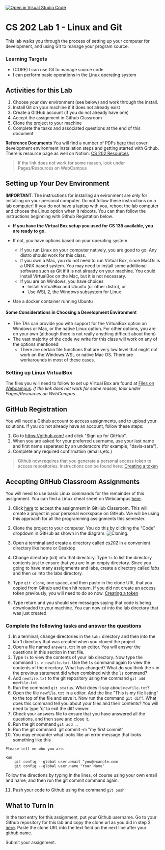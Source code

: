 [![Open in Visual Studio Code](https://classroom.github.com/assets/open-in-vscode-c66648af7eb3fe8bc4f294546bfd86ef473780cde1dea487d3c4ff354943c9ae.svg)](https://classroom.github.com/online_ide?assignment_repo_id=7901261&assignment_repo_type=AssignmentRepo)
# CS 202 Lab 1 - Linux and Git
This lab walks you through the process of setting up your computer for development, and using Git to manage your program source.


### Learning Targets
* (CORE) I can use Git to manage source code
* I can perform basic operations in the Linux operating system


## Activities for this Lab

1. Choose your dev environment (see below) and work through the install. 
2. Install Git on your machine if it does not already exist
3. Create a GitHub account (if you do not already have one)
4. Accept the assignment in Github Classroom
5. Clone the project to your machine
6. Complete the tasks and associated questions at the end of this document

 **Reference Documents** 
You will find a number of PDFs 
[here](https://webcampus.unr.edu/courses/84308/pages/resources) that cover development environment installation steps and getting started with Github. There is resource page as well on Notion: [CS 202 Resources](https://cosmic-boot-d3d.notion.site/CS-202-Resources-09d01bbb0e8740f5ac8460a0d02a3adb)
> If the link does not work for some reason, look under Pages/Resources on WebCampus

## Setting up Your Dev Environment

**IMPORTANT**: The instructions for installing an evironment are *only* for installing on your personal computer. Do not follow these instructions on a lab computer! If you do not have a laptop with you, reboot the lab computer and choose the Linux option when it reboots. You can then follow the instructions beginning with Github Registation below.

* **If you have the Virtual Box setup you used for CS 135 available, you are ready to go.**

* If not, you have options based on your operating system
   * If you run Linux on your computer natively, you are good to go. Any distro should work for this class.
   * If you own a Mac, you do not need to run Virtual Box, since MacOs is a UNIX based system. You may need to install some additional software such as Git if it is not already on your machine. You could install VirtualBox on the Mac, but it is not necessary.
   * If you are on Windows, you have choices
     * Install VirtualBox and Ubuntu (or other distro), or
     * Use WSL 2, the Windows subsystem for Linux
* Use a docker container running Ubuntu

#### Some Considerations in Choosing a Development Environment
* The TAs can provide you with support for the VirtualBox option on Windows or Mac, or the native Linux option. For other options, you are on your own (although there is not really anything difficult about them)
* The vast majority of the code we write for this class will work on any of the options mentioned
   * There are certain file functions that are very low level that might not work on the Windows WSL or native Mac OS. There are workarounds in most of these cases.

### Setting up Linux VirtualBox

The files you will need to follow to set up Virtual Box are found at
[Files on Webcampus](https://webcampus.unr.edu/courses/84308/pages/resources).
_If the link does not work for some reason, look under Pages/Resources on WebCampus_

## GitHub Registration
You will need a Github account to access assignments, and to upload your solutions. If you do not already have an account, follow these steps:

1. Go to https://github.com/ and click "Sign up for GitHub". 
2. When you are asked for your preferred username, use your last name and first name separated by an underscore (for example, "davis-sara").
3. Complete any required confirmation (emails,etc.)

> Github now requires that you generate a personal access token to access repositories. Instructions can be found here: [Creating a token](https://docs.github.com/en/github/authenticating-to-github/keeping-your-account-and-data-secure/creating-a-personal-access-token)

## Accepting GitHub Classroom Assignments
You will need to use basic Linux commands for the remainder of this assignment. You can find a Linux cheat sheet on Webcampus [here](https://webcampus.unr.edu/courses/84308/pages/resources).

1. Click [here](https://classroom.github.com/a/5jHH0u65) to accept the assignment in GitHub Classroom. This will create a project in your personal workspace on GitHub. We will be using this approach for all the programming assignments this semester.
2. Clone the project to your computer. You do this by clicking the "Code" dropdown in GitHub as shown in the diagram. ![Cloning](cloning.png). <span id="clone"></span>
1. Open a terminal and create a directory called _cs202_ in a convenient directory like home or Desktop.
2. Change directory (cd) into that directory. Type `ls` to list the directory contents just to ensure that you are in an empty directory. Since you going to have many assignments and labs, create a directory called _labs_ and then `cd` into the labs directory.
3. Type `git clone`, one space, and then paste in the clone URL that you copied from Github and then hit return. If you did not create an access token previously, you will need to do so now. [Creating a token](https://docs.github.com/en/github/authenticating-to-github/keeping-your-account-and-data-secure/creating-a-personal-access-token)

4. Type return and you should see messages saying that code is being downloaded to your machine. You can now `cd` into the lab directory that was just created.

### Complete the following tasks and answer the questions

1. In a terminal, change directories in the `labs` directory and then into the lab 1 directory that was created when you cloned the project
2. Open a file named `answers.txt` in an editor. You will answer the questions in this section in that file.
3. Type `ls` to view the contents of your lab directory. Now type the command `ls > newfile.txt`. Use the `ls` command again to view the contents of the directory. What has changed? What do you think the `>` in the previous statement did when combined with the `ls` command?
4. Add `newfile.txt` to the git repository using the command `git add newfile.txt`
5. Run the command `git status`. What does it say about `newfile.txt`?
6. Open the file `newfile.txt` in a editor. Add the line "This is my file listing" to the top of the file and save it. Now run the command `git diff`. What does this command tell you about your files and their contents? You will need to type 'q' to exit the diff viewer.
7. Check your answers file to ensure that you have answered all the questions, and then save and close it.
8. Run the git command `git add .`.
9. Run the git command `git commit -m "my first commit"
10. You may encounter what looks like an error message that looks something like this

```
Please tell me who you are. 

Run 
	git config --global user.email "you@exanple.com 
	git config --global user.name "Your Name"

```
Follow the directions by typing in the lines, of course using your own email and name, and then run the git commit command again. 

11. Push your code to Github using the command `git push`

## What to Turn In
In the text entry for this assignment, put your Github username. Go to your Github repository for this lab and copy the clone url as you did in step 2 [here](#clone). Paste the clone URL into the text field on the next line after your github name.

Submit your assignment.









